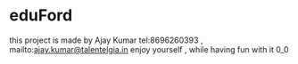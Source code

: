 # eduFord
this project is made by Ajay Kumar 
tel:8696260393 , mailto:ajay.kumar@talentelgia.in
enjoy yourself , while having fun with it 0_0
